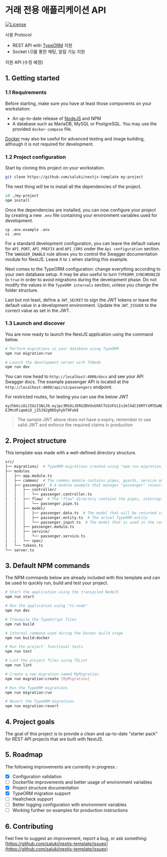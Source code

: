 
# 거래 전용 애플리케이션 API

[![License](https://img.shields.io/github/license/saluki/nestjs-template.svg)](https://github.com/saluki/nestjs-template/blob/master/LICENSE)

사용 Protocol

- REST API with [TypeORM](http://typeorm.io) 지원
- Socket I.O를 통한 채팅, 알림 기능 지원

지원 API (수정 예정)

## 1. Getting started

### 1.1 Requirements

Before starting, make sure you have at least those components on your workstation:

- An up-to-date release of [NodeJS](https://nodejs.org/) and NPM
- A database such as MariaDB, MySQL or PostgreSQL. You may use the provided `docker-compose` file.

[Docker](https://www.docker.com/) may also be useful for advanced testing and image building, although it is not required for development.

### 1.2 Project configuration

Start by cloning this project on your workstation.

``` sh
git clone https://github.com/saluki/nestjs-template my-project
```

The next thing will be to install all the dependencies of the project.

```sh
cd ./my-project
npm install
```

Once the dependencies are installed, you can now configure your project by creating a new `.env` file containing your environment variables used for development.

```
cp .env.example .env
vi .env
```

For a standard development configuration, you can leave the default values for `API_PORT`, `API_PREFIX` and `API_CORS` under the `Api configuration` section. The `SWAGGER_ENABLE` rule allows you to control the Swagger documentation module for NestJS. Leave it to `1` when starting this example.

Next comes to the TypeORM configuration: change everything according to your own database setup. It may be also useful to turn `TYPEORM_SYNCHRONIZE` to `true` in order to avoid migrations during the development phase. Do not modify the values in the `TypeORM internals` section, unless you change the folder structure.

Last but not least, define a `JWT_SECRET` to sign the JWT tokens or leave the default value in a development environment. Update the `JWT_ISSUER` to the correct value as set in the JWT. 

### 1.3 Launch and discover

You are now ready to launch the NestJS application using the command below.

```sh
# Perform migrations in your database using TypeORM
npm run migration:run

# Launch the development server with TSNode
npm run dev
```

You can now head to `http://localhost:4000/docs` and see your API Swagger docs. The example passenger API is located at the `http://localhost:4000/api/v2/passengers` endpoint.

For restricted routes, for testing you can use the below JWT

```
eyJhbGciOiJIUzI1NiJ9.eyJpc3MiOiJERUZBVUxUX0lTU1VFUiIsImlhdCI6MTYzMTEwNDMzNCwicm9sZSI6InJlc3RyaWN0ZWQifQ.o2HcQBBpx-EJMcUFiqmAiD_jZ5J92gRDOyhybT9FakE
```

> The sample JWT above does not have a expiry, remember to use valid JWT and enforce the required claims in production

## 2. Project structure

This template was made with a well-defined directory structure.

```sh
src/
├── migrations/  # TypeORM migrations created using "npm run migration:create"
├── modules
│   ├── app.module.ts
│   ├── common/  # The common module contains pipes, guards, service and provider used in the whole application
│   ├── passenger/  # A module example that manages "passenger" resources
│   │   ├── controller/
│   │   │   └── passenger.controller.ts
│   │   ├── flow/  # The "flow" directory contains the pipes, interceptors and everything that may change the request or response flow
│   │   │   └── passenger.pipe.ts
│   │   ├── model/
│   │   │   ├── passenger.data.ts  # The model that will be returned in the response
│   │   │   ├── passenger.entity.ts  # The actual TypeORM entity
│   │   │   └── passenger.input.ts  # The model that is used in the request
│   │   ├── passenger.module.ts
│   │   ├── service/
│   │   │   └── passenger.service.ts
│   │   └── spec/
│   └── tokens.ts
└── server.ts
```

## 3. Default NPM commands

The NPM commands below are already included with this template and can be used to quickly run, build and test your project.

```sh
# Start the application using the transpiled NodeJS
npm run start

# Run the application using "ts-node"
npm run dev

# Transpile the TypeScript files
npm run build

# Internal command used during the Docker build stage
npm run build:docker

# Run the project' functional tests
npm run test

# Lint the project files using TSLint
npm run lint

# Create a new migration named MyMigration
npm run migration:create [MyMigration]

# Run the TypeORM migrations
npm run migration:run

# Revert the TypeORM migrations
npm run migration:revert
```

## 4. Project goals

The goal of this project is to provide a clean and up-to-date "starter pack" for REST API projects that are built with NestJS.

## 5. Roadmap

The following improvements are currently in progress : 

- [x] Configuration validation
- [ ] Dockerfile improvements and better usage of environment variables
- [x] Project structure documentation
- [x] TypeORM migration support
- [ ] Healtcheck support
- [ ] Better logging configuration with environment variables
- [ ] Working further on examples for production instructions

## 6. Contributing

Feel free to suggest an improvement, report a bug, or ask something: [https://github.com/saluki/nestjs-template/issues](https://github.com/saluki/nestjs-template/issues)
